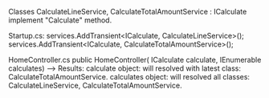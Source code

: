 Classes CalculateLineService, CalculateTotalAmountService : ICalculate
    implement "Calculate" method.

Startup.cs: 
    services.AddTransient<ICalculate, CalculateLineService>();
    services.AddTransient<ICalculate, CalculateTotalAmountService>();

HomeController.cs
    public HomeController( ICalculate calculate, IEnumerable<ICalculate> calculates)
    --> Results:
    calculate object:  will resolved with latest class: CalculateTotalAmountService.
    calculates object: will resolved all classes: CalculateLineService, CalculateTotalAmountService.
